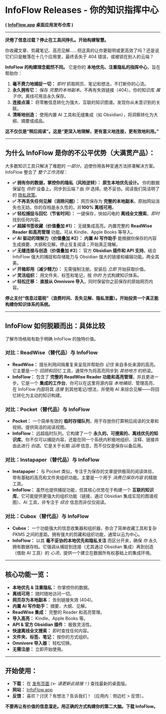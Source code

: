 # InfoFlow Releases - 你的知识指挥中心

**( [InfoFlow.app](https://www.infoflow.app) 桌面应用发布仓库 )**

---

**厌倦了信息过载？停止在工具间挣扎。开始构建智慧。**

你收藏文章、剪藏笔记、高亮见解……但这真的让你更聪明或更高效了吗？还是说它们只是散落在十几个应用里，最终丢失于 404 错误，或被锁在别人的云端？

**InfoFlow 的构建理念截然不同。** 它是你的 **本地优先、注重隐私的指挥中心**，旨在帮助你：

1.  **毫不费力地捕捉一切：** *即时* 抓取网页、笔记和想法，不打断你的心流。
2.  **永久拥有它：** 保存 *完整的本地副本*。不再有失效链接（404）。你的知识库 *属于你*，离线可用且永久保存。
3.  **连接点滴：** 将零散信息转化为强大、互联的知识图谱。发现你从未意识到的关联。
4.  **清晰地创造：** 使用内置 AI 工具和无缝集成（如 Obsidian），将洞察转化为大纲、摘要或成品。

**这不仅仅是“稍后阅读”。这是“更深入地理解，更有意义地连接，更有效地利用。”**

---

## 为什么 InfoFlow 是你的不公平优势（大满贯产品）：

大多数知识工具只解决了难题的 *一部分*，迫使你用各种变通方法拼凑解决方案。InfoFlow 整合了 *整个工作流程*：

*   **✅ 拥有你的数据，掌控你的隐私（风险逆转）：** **原生本地优先设计。** 你的数据保留在 *你的* 设备上。同步到云端？由 *你* 选择。绝不妥协。阅读我们简洁明了的 [隐私政策](https://www.infoflow.app/privacy)。
*   **✅ 不再丢失任何见解（消除问题）：** 网页保存为 **完整的本地副本**。原始网站消失也无妨。你的存档是永久性的，并**100% 离线可用**。
*   **✅ 轻松捕捉与回忆（节省时间）：** 一键保存，快如闪电的 **离线全文搜索**。*即时* 找到任何内容。
*   **✅ 超越书签收藏（价值叠加 #1）：** 无缝集成高亮。内置完整的 **ReadWise Reader 和高亮管理** 功能。可从 Kindle、Apple Books 等导入。
*   **✅ AI 驱动的理解力（价值叠加 #2）：** **内置 AI 写作助手** 能根据你保存的内容生成摘要、大纲和见解。停止反复阅读；开始真正理解。
*   **✅ 无缝连接与创造（价值叠加 #3）：** 官方 **Obsidian 插件和 API 支持**。结合 InfoFlow 强大的捕捉和存储能力与 Obsidian 强大的链接和编辑功能。两全其美。
*   **✅ 开箱即用（减少精力）：** 无需强制注册。安装后 *立即* 开始获取价值。
*   **✅ 灵活组织：** 用文件夹、标签和笔记，按 *你的* 方式构建知识体系。
*   **✅ 轻松迁移：** **直接从 Omnivore 导入**，同时保留你之前保存的原始网页内容。

**停止支付“信息过载税”（浪费时间、丢失见解、隐私泄露）。开始投资一个真正能构建你知识体系的系统。**

---

## InfoFlow 如何脱颖而出：具体比较

了解市场格局有助于明确 InfoFlow 的独特价值。

### 对比：ReadWise（替代品）与 InfoFlow

*   **ReadWise：** 擅长利用间隔重复来呈现并帮助你 *记住* 来自多处来源的高亮。它主要是一个 *回顾和回忆* 工具，通常作为将高亮同步到 *其他地方* 的桥梁。
*   **InfoFlow：** 包含了 **完整的 ReadWise Reader 功能和高亮管理**，并且更进一步。它是一个 **集成的工作台**，你可以在这里将源内容 *本地捕捉*、管理高亮、在 InfoFlow 内部将其 *连接* 到其他笔记/想法，并使用 AI 来综合见解——将回忆转化为主动的知识构建。

### 对比：Pocket（替代品）与 InfoFlow

*   **Pocket：** 一个简单有效的 **临时存储队列**，用于存放你打算稍后阅读的文章和视频。提供简洁的阅读视图。
*   **InfoFlow：** 远超临时队列。它构建了一个 **永久的、可搜索的、离线优先的知识库**。你不仅可以捕捉内容，还能在同一个系统内积极地组织、注释、链接并由此进行 *创造*。它是关于长期 *运用* 信息，而不仅仅是保存以备后用。

### 对比：Instapaper（替代品）与 InfoFlow

*   **Instapaper：** 与 Pocket 类似，专注于为保存的文章提供极简的阅读体验，带有基础的高亮和文件夹组织功能。主要是一个用于 *消费已保存内容* 的精致工具。
*   **InfoFlow：** 虽然也提供捕捉功能，但其核心优势在于构建一个 **互联的知识库**。它可能提供更强大的组织功能（链接、通过 Obsidian 集成实现的图谱视图）、AI 工具，并专注于 *综合* 信息而非仅仅阅读。

### 对比：Cubox（替代品）与 InfoFlow

*   **Cubox：** 一个功能强大的信息收集器和组织器，弥合了简单收藏工具和复杂 PKMS 之间的差距。拥有强大的剪藏和组织功能，通常以云为中心。
*   **InfoFlow：** 以其 **毫不妥协的本地优先和隐私关注** 而区分开来，确保 *你* 永久拥有数据存档。它强调从捕捉到连接（尤其通过 Obsidian 集成）再到创造（借助 AI 工具）的 *心流*，提供一个建立在数据所有权基础上的集成环境。

---

## 核心功能一览：

*   **本地优先 & 注重隐私：** 你掌控你的数据。
*   **离线可用：** 随时随地访问一切。
*   **网页存为本地副本：** 告别链接失效 (404)。
*   **内置 AI 写作助手：** 摘要、大纲、见解。
*   **ReadWise 集成：** 完整的 Reader 和高亮管理。
*   **导入高亮：** Kindle、Apple Books 等。
*   **API & 官方 Obsidian 插件：** 极致灵活性。
*   **快速离线全文搜索：** 即时查找任何内容。
*   **文件夹、标签、笔记：** 按你的方式组织。
*   **Omnivore 导入器：** 轻松切换。
*   **无需注册：** 立即开始使用。

---

## 开始使用：

*   **下载：** 在 [发布页面](https://github.com/InfoFlow/InfoFlow-releases/releases) *(<- 请更新此链接！)* 查找最新的桌面版。
*   **网站：** [InfoFlow.app](https://www.infoflow.app)
*   **反馈：** 喜欢？讨厌？有想法？告诉我们！（应用内：侧边栏 > 反馈）。

**不要再让有价值的信息溜走。用正确的方式构建你的第二大脑。下载 InfoFlow。**